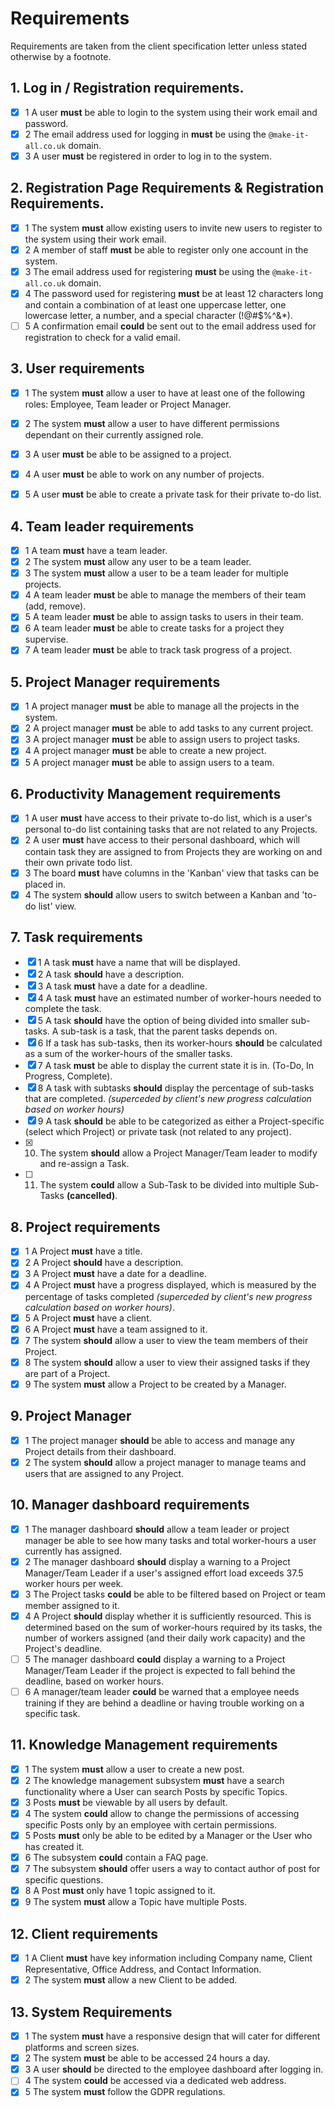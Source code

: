 # Requirements

Requirements are taken from the client specification letter unless stated otherwise by a footnote.

## 1. Log in / Registration requirements.

- [x] 1 A user **must** be able to login to the system using their work email and password.
- [x] 2 The email address used for logging in **must** be using the `@make-it-all.co.uk` domain.
- [x] 3 A user **must** be registered in order to log in to the system.

## 2. Registration Page Requirements & Registration Requirements.

- [x] 1 The system **must** allow existing users to invite new users to register to the system using their work email.
- [x] 2 A member of staff **must** be able to register only one account in the system.
- [x] 3 The email address used for registering **must** be using the `@make-it-all.co.uk` domain.
- [x] 4 The password used for registering **must** be at least 12 characters long and contain a combination of at least one uppercase letter, one lowercase letter, a number, and a special character (!@#$%^&\*).
- [ ] 5 A confirmation email **could** be sent out to the email address used for registration to check for a valid email.

## 3. User requirements

- [x] 1 The system **must** allow a user to have at least one of the following roles: Employee, Team leader or Project Manager.
- [x] 2 The system **must** allow a user to have different permissions dependant on their currently assigned role.
- [x] 3 A user **must** be able to be assigned to a project.
- [x] 4 A user **must** be able to work on any number of projects.
- [x] 5 A user **must** be able to create a private task for their private to-do list.


## 4. Team leader requirements

- [x] 1 A team **must** have a team leader.
- [x] 2 The system **must** allow any user to be a team leader.
- [x] 3 The system **must** allow a user to be a team leader for multiple projects.
- [x] 4 A team leader **must** be able to manage the members of their team (add, remove).
- [x] 5 A team leader **must** be able to assign tasks to users in their team.
- [x] 6 A team leader **must** be able to create tasks for a project they supervise.
- [x] 7 A team leader **must** be able to track task progress of a project.

## 5. Project Manager requirements

- [x] 1 A project manager **must** be able to manage all the projects in the system.
- [x] 2 A project manager **must** be able to add tasks to any current project.
- [x] 3 A project manager **must** be able to assign users to project tasks.
- [x] 4 A project manager **must** be able to create a new project.
- [x] 5 A project manager **must** be able to assign users to a team.

## 6. Productivity Management requirements

- [x] 1 A user **must** have access to their private to-do list, which is a user's personal to-do list containing tasks that are not related to any Projects.
- [x] 2 A user **must** have access to their personal dashboard, which will contain task they are assigned to from Projects they are working on and their own private todo list.
- [x] 3 The board **must** have columns in the 'Kanban' view that tasks can be placed in.
- [x] 4 The system **should** allow users to switch between a Kanban and 'to-do list' view.

## 7. Task requirements

- [x] 1 A task **must** have a name that will be displayed.
- [x] 2 A task **should** have a description.
- [x] 3 A task **must** have a date for a deadline.
- [x] 4 A task **must** have an estimated number of worker-hours needed to complete the task.
- [x] 5 A task **should** have the option of being divided into smaller sub-tasks. A sub-task is a task, that the parent tasks depends on.
- [x] 6 If a task has sub-tasks, then its worker-hours **should** be calculated as a sum of the worker-hours of the smaller tasks.
- [x] 7 A task **must** be able to display the current state it is in. (To-Do, In Progress, Complete).
- [x] 8 A task with subtasks **should** display the percentage of sub-tasks that are completed. _(superceded by client's new progress calculation based on worker hours)_
- [x] 9 A task **should** be able to be categorized as either a Project-specific (select which Project) or private task (not related to any project).
- [x] 10. The system **should** allow a Project Manager/Team leader to modify and re-assign a Task.
- [ ] 11. The system **could** allow a Sub-Task to be divided into multiple Sub-Tasks **(cancelled)**.

## 8. Project requirements

- [x] 1 A Project **must** have a title.
- [x] 2 A Project **should** have a description.
- [x] 3 A Project **must** have a date for a deadline.
- [x] 4 A Project **must** have a progress displayed, which is measured by the percentage of tasks completed _(superceded by client's new progress calculation based on worker hours)_.
- [x] 5 A Project **must** have a client.
- [x] 6 A Project **must** have a team assigned to it.
- [x] 7 The system **should** allow a user to view the team members of their Project.
- [x] 8 The system **should** allow a user to view their assigned tasks if they are part of a Project.
- [x] 9 The system **must** allow a Project to be created by a Manager.

## 9. Project Manager

- [x] 1 The project manager **should** be able to access and manage any Project details from their dashboard.
- [x] 2 The system **should** allow a project manager to manage teams and users that are assigned to any Project.

## 10. Manager dashboard requirements

- [x] 1 The manager dashboard **should** allow a team leader or project manager be able to see how many tasks and total worker-hours a user currently has assigned.
- [x] 2 The manager dashboard **should** display a warning to a Project Manager/Team Leader if a user's assigned effort load exceeds 37.5 worker hours per week.
- [x] 3 The Project tasks **could** be able to be filtered based on Project or team member assigned to it.
- [x] 4 A Project **should** display whether it is sufficiently resourced. This is determined based on the sum of worker-hours required by its tasks, the number of workers assigned (and their daily work capacity) and the Project's deadline.
- [ ] 5 The manager dashboard **could** display a warning to a Project Manager/Team Leader if the project is expected to fall behind the deadline, based on worker hours.
- [ ] 6 A manager/team leader **could** be warned that a employee needs training if they are behind a deadline or having trouble working on a specific task.

## 11. Knowledge Management requirements

- [x] 1 The system **must** allow a user to create a new post.
- [x] 2 The knowledge management subsystem **must** have a search functionality where a User can search Posts by specific Topics.
- [x] 3 Posts **must** be viewable by all users by default.
- [x] 4 The system **could** allow to change the permissions of accessing specific Posts only by an employee with certain permissions.
- [x] 5 Posts **must** only be able to be edited by a Manager or the User who has created it.
- [x] 6 The subsystem **could** contain a FAQ page.
- [x] 7 The subsystem **should** offer users a way to contact author of post for specific questions.
- [x] 8 A Post **must** only have 1 topic assigned to it.
- [x] 9 The system **must** allow a Topic have multiple Posts.

## 12. Client requirements

- [x] 1 A Client **must** have key information including Company name, Client Representative, Office Address, and Contact Information.
- [x] 2 The system **must** allow a new Client to be added.

## 13. System Requirements

- [x] 1 The system **must** have a responsive design that will cater for different platforms and screen sizes.
- [x] 2 The system **must** be able to be accessed 24 hours a day.
- [x] 3 A user **should** be directed to the employee dashboard after logging in.
- [ ] 4 The system **could** be accessed via a dedicated web address.
- [x] 5 The system **must** follow the GDPR regulations.
